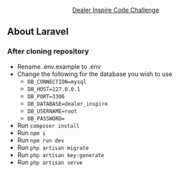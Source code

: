 <p align="center">
<a href="https://bitbucket.org/dealerinspire/php-contact-form/src/master/">Dealer Inspire Code Challenge</a></p>

## About Laravel

### After cloning repository

- Rename .env.example to .env
- Change the following for the database you wish to use
  - ``DB_CONNECTION=mysql``
  - ``DB_HOST=127.0.0.1``
  - ``DB_PORT=3306``
  - ``DB_DATABASE=dealer_inspire``
  - ``DB_USERNAME=root``
  - ``DB_PASSWORD=``
- Run ``composer install``
- Run ``npm i``
- Run ``npm run dev``
- Run ``php artisan migrate``
- Run ``php artisan key:generate``
- Run ``php artisan serve``
